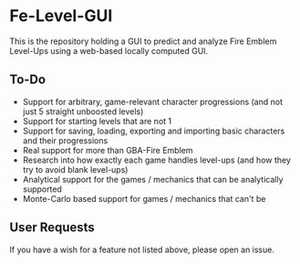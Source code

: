# Fe-Level-GUI

This is the repository holding a GUI to predict and analyze Fire Emblem Level-Ups using a web-based locally computed GUI.

## To-Do

- Support for arbitrary, game-relevant character progressions (and not just 5 straight unboosted levels)
- Support for starting levels that are not 1
- Support for saving, loading, exporting and importing basic characters and their progressions
- Real support for more than GBA-Fire Emblem
- Research into how exactly each game handles level-ups (and how they try to avoid blank level-ups)
- Analytical support for the games / mechanics that can be analytically supported
- Monte-Carlo based support for games / mechanics that can't be

## User Requests

If you have a wish for a feature not listed above, please open an issue.